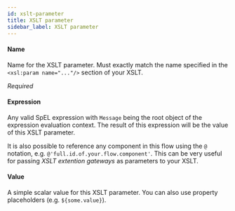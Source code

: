 ```yaml
---
id: xslt-parameter
title: XSLT parameter
sidebar_label: XSLT parameter
---
```

#### Name
Name for the XSLT parameter. Must exactly match the name specified in the <code>&lt;xsl:param name="..."/&gt;</code> section of your XSLT.

<i>Required</i>

#### Expression
Any valid SpEL expression with <code>Message</code> being the root object of the expression evaluation context. The result of this expression will be the value of this XSLT parameter.

It is also possible to reference any component in this flow using the <code>@</code> notation, e.g. <code>@'full.id.of.your.flow.component'</code>. This can be very useful for passing <i>XSLT extention gateways</i> as parameters to your XSLT.

#### Value
A simple scalar value for this XSLT parameter. You can also use property placeholders (e.g. <code>${some.value}</code>).

